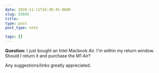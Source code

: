 ```yaml
---
date: 2020-11-11T16:30:45-0600
slug: 55845
title: 
type: post
post_type: note

tags: []
---
```

**Question:** I just bought an Intel Macbook Air. I'm within my return window. Should I return it and purchase the M1 Air?


Any suggestions/links greatly appreciated.



